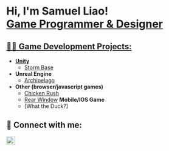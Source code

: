 <h1>Hi, I'm Samuel Liao! <br/><a href="https://github.com/saliao">Game Programmer & Designer</a> <a href="https://www.linkedin.com/in/samuel--liao/"></h1>

<h2>👨‍💻 Game Development Projects:</h2>

- <b>Unity</b>
  - [Storm Base](https://shadowhandstudios.itch.io/storm-base)
- <b>Unreal Engine</b>
  - [Archipelago](https://store.steampowered.com/app/2952580/Archipelago/)
- <b>Other (browser/javascript games) </b>
  - [Chicken Rush](https://saliao.github.io/EndlessRunner/)
  - [Rear Window](https://saliao.github.io/Final-Game/)
  <b>Mobile/IOS Game</b>
  - [What the Duck?]




<h2> 🤳 Connect with me:</h2>

[<img align="left" alt="SamuelLiao | LinkedIn" width="22px" src="https://cdn.jsdelivr.net/npm/simple-icons@v3/icons/linkedin.svg" />][linkedin]

[linkedin]: https://www.linkedin.com/in/samuel--liao

<!--
**saliao/saliao** is a ✨ _special_ ✨ repository because its `README.md` (this file) appears on your GitHub profile.

Here are some ideas to get you started:

- 🔭 I’m currently working on ...
- 🌱 I’m currently learning ...
- 👯 I’m looking to collaborate on ...
- 🤔 I’m looking for help with ...
- 💬 Ask me about ...
- 📫 How to reach me: ...
- 😄 Pronouns: ...
- ⚡ Fun fact: ...
-->
